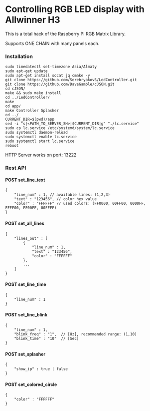 Controlling RGB LED display with Allwinner H3
============================================================
This is a total hack of the Raspberry PI RGB Matrix Library.

Supports ONE CHAIN with many panels each.
### Installation
```
sudo timedatectl set-timezone Asia/Almaty
sudo apt-get update
sudo apt-get install socat jq cmake -y
git clone https://github.com/SerebryakovS/LedController.git
git clone https://github.com/DaveGamble/cJSON.git
cd cJSON/
make && sudo make install
cd ../LedController/
make
cd app/
make Controller Splasher
cd ../
CURRENT_DIR=$(pwd)/app
sed -i "s|<PATH_TO_SERVER_SH>|$CURRENT_DIR|g" "./lc.service"
sudo cp lc.service /etc/systemd/system/lc.service
sudo systemctl daemon-reload
sudo systemctl enable lc.service
sudo systemctl start lc.service
reboot
```
HTTP Server works on port: 13222

### Rest API

#### POST set_line_text
```
{
	"line_num" : 1, // available lines: (1,2,3)
	"text" : "123456", // color hex value
	"color" : "FFFFFF" // used colors: (FF0000, 00FF00, 0000FF, FFFF00, FF00FF, 00FFFF)
}
```
#### POST set_all_lines
```
{
	"lines_out" : [
		{
			"line_num" : 1,
			"text" : "123456", 
			"color" : "FFFFFF" 
		},
		...
	]
}
```
#### POST set_line_time
```
{
	"line_num" : 1
}
```
#### POST set_line_blink
```
{
	"line_num" : 1,
	"blink_freq" : "1",  // [Hz], recommended range: (1,10)
	"blink_time" : "10"  // [Sec]
}
```
#### POST set_splasher
```
{
	"show_ip" : true | false 
}
```
#### POST set_colored_circle
```
{
	"color" : "FFFFFF"
}
```
